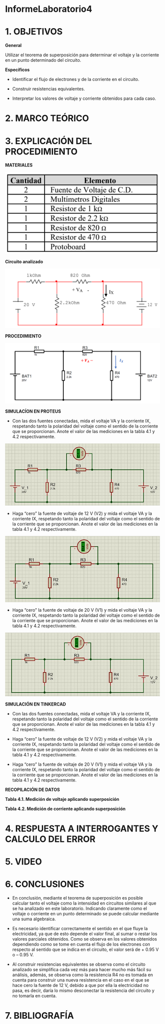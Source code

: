 # InformeLaboratorio4

# 1. OBJETIVOS

**General**

Utilizar el teorema de superposición para determinar el voltaje y la corriente en un punto determinado del circuito.

**Específicos**

- Identificar el flujo de electrones y de la corriente en el circuito.

- Construir resistencias equivalentes.

- Interpretar los valores de voltaje y corriente obtenidos para cada caso.

# 2. MARCO TEÓRICO

# 3. EXPLICACIÓN DEL PROCEDIMIENTO

**MATERIALES**

![](https://github.com/bavargas5/InformeLaboratorio4/blob/main/IMGBV/q1.png)

**Circuito analizado**

![](https://github.com/bavargas5/InformeLaboratorio4/blob/main/IMGBV/q2.png)

**PROCEDIMIENTO**

![](https://github.com/bavargas5/InformeLaboratorio4/blob/main/IMGBV/q3.png)

**SIMULACÍON EN PROTEUS**

- Con las dos fuentes conectadas, mida el voltaje VA y la corriente IX, respetando
tanto la polaridad del voltaje como el sentido de la corriente que se proporcionan. Anote
el valor de las mediciones en la tabla 4.1 y 4.2 respectivamente.

![](https://github.com/bavargas5/InformeLaboratorio4/blob/main/img/Lab4_1.JPG)

- Haga “cero” la fuente de voltaje de 12 V (V2) y mida el voltaje VA y la corriente
IX, respetando tanto la polaridad del voltaje como el sentido de la corriente que se
proporcionan. Anote el valor de las mediciones en la tabla 4.1 y 4.2 respectivamente.

![](https://github.com/bavargas5/InformeLaboratorio4/blob/main/img/Lab4_2.JPG)

- Haga “cero” la fuente de voltaje de 20 V (V1) y mida el voltaje VA y la corriente
IX, respetando tanto la polaridad del voltaje como el sentido de la corriente que se
proporcionan. Anote el valor de las mediciones en la tabla 4.1 y 4.2 respectivamente.

![](https://github.com/bavargas5/InformeLaboratorio4/blob/main/img/Lab4_3.JPG)

**SIMULACIÓN EN TINKERCAD**

- Con las dos fuentes conectadas, mida el voltaje VA y la corriente IX, respetando
tanto la polaridad del voltaje como el sentido de la corriente que se proporcionan. Anote
el valor de las mediciones en la tabla 4.1 y 4.2 respectivamente.

- Haga “cero” la fuente de voltaje de 12 V (V2) y mida el voltaje VA y la corriente
IX, respetando tanto la polaridad del voltaje como el sentido de la corriente que se
proporcionan. Anote el valor de las mediciones en la tabla 4.1 y 4.2 respectivamente.

- Haga “cero” la fuente de voltaje de 20 V (V1) y mida el voltaje VA y la corriente
IX, respetando tanto la polaridad del voltaje como el sentido de la corriente que se
proporcionan. Anote el valor de las mediciones en la tabla 4.1 y 4.2 respectivamente.

**RECOPILACIÓN DE DATOS**

**Tabla 4.1. Medición de voltaje aplicando superposición**


**Tabla 4.2. Medición de corriente aplicando superposición**


# 4. RESPUESTA A INTERROGANTES Y CALCULO DEL ERROR



# 5. VIDEO

# 6. CONCLUSIONES

- En conclusión, mediante el teorema de superposición es posible calcular tanto el voltaje como la intensidad en circuitos similares al que se ha analizado en este laboratorio. Indicando claramente como el voltaje o corriente en un punto determinado se puede calcular mediante una suma algebraica.

- Es necesario identificar correctamente el sentido en el que fluye la electricidad, ya que de esto depende el valor final, al sumar o restar los valores parciales obtenidos. Como se observa en los valores obtenidos dependiendo como se tome en cuenta el flujo de los electrones con respecto al sentido que se indica en el circuito, el valor será de + 0.95 V o – 0.95 V.

- Al construir resistencias equivalentes se observa como el circuito analizado se simplifica cada vez más para hacer mucho más fácil su análisis, además, se observa como la resistencia R4 no es tomada en cuenta para construir una nueva resistencia en el caso en el que se hace cero la fuente de 12 V, debido a que por ella la electricidad no pasa, es decir, daría lo mismo desconectar la resistencia del circuito y no tomarla en cuenta. 


# 7. BIBLIOGRAFÍA

